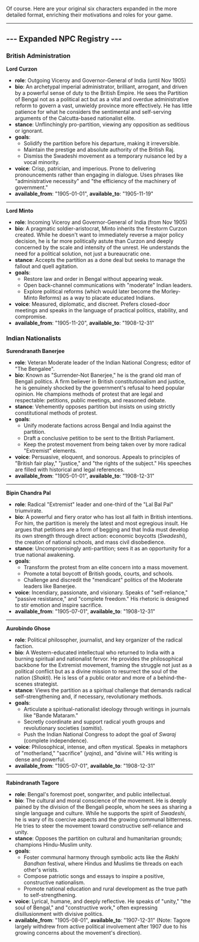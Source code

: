 Of course. Here are your original six characters expanded in the more detailed format, enriching their motivations and roles for your game.

***

## --- Expanded NPC Registry ---

### British Administration

**Lord Curzon**
* **role**: Outgoing Viceroy and Governor-General of India (until Nov 1905)
* **bio**: An archetypal imperial administrator, brilliant, arrogant, and driven by a powerful sense of duty to the British Empire. He sees the Partition of Bengal not as a political act but as a vital and overdue administrative reform to govern a vast, unwieldy province more effectively. He has little patience for what he considers the sentimental and self-serving arguments of the Calcutta-based nationalist elite.
* **stance**: Unflinchingly pro-partition, viewing any opposition as seditious or ignorant.
* **goals**:
    * Solidify the partition before his departure, making it irreversible.
    * Maintain the prestige and absolute authority of the British Raj.
    * Dismiss the Swadeshi movement as a temporary nuisance led by a vocal minority.
* **voice**: Crisp, patrician, and imperious. Prone to delivering pronouncements rather than engaging in dialogue. Uses phrases like "administrative necessity" and "the efficiency of the machinery of government."
* **available\_from**: "1905-01-01", **available\_to**: "1905-11-19"

---

**Lord Minto**
* **role**: Incoming Viceroy and Governor-General of India (from Nov 1905)
* **bio**: A pragmatic soldier-aristocrat, Minto inherits the firestorm Curzon created. While he doesn't want to immediately reverse a major policy decision, he is far more politically astute than Curzon and deeply concerned by the scale and intensity of the unrest. He understands the need for a political solution, not just a bureaucratic one.
* **stance**: Accepts the partition as a done deal but seeks to manage the fallout and quell agitation.
* **goals**:
    * Restore law and order in Bengal without appearing weak.
    * Open back-channel communications with "moderate" Indian leaders.
    * Explore political reforms (which would later become the Morley-Minto Reforms) as a way to placate educated Indians.
* **voice**: Measured, diplomatic, and discreet. Prefers closed-door meetings and speaks in the language of practical politics, stability, and compromise.
* **available\_from**: "1905-11-20", **available\_to**: "1908-12-31"

### Indian Nationalists

**Surendranath Banerjee**
* **role**: Veteran Moderate leader of the Indian National Congress; editor of "The Bengalee".
* **bio**: Known as "Surrender-Not Banerjee," he is the grand old man of Bengali politics. A firm believer in British constitutionalism and justice, he is genuinely shocked by the government's refusal to heed popular opinion. He champions methods of protest that are legal and respectable: petitions, public meetings, and reasoned debate.
* **stance**: Vehemently opposes partition but insists on using strictly constitutional methods of protest.
* **goals**:
    * Unify moderate factions across Bengal and India against the partition.
    * Draft a conclusive petition to be sent to the British Parliament.
    * Keep the protest movement from being taken over by more radical "Extremist" elements.
* **voice**: Persuasive, eloquent, and sonorous. Appeals to principles of "British fair play," "justice," and "the rights of the subject." His speeches are filled with historical and legal references.
* **available\_from**: "1905-01-01", **available\_to**: "1908-12-31"

---

**Bipin Chandra Pal**
* **role**: Radical "Extremist" leader and one-third of the "Lal Bal Pal" triumvirate.
* **bio**: A powerful and fiery orator who has lost all faith in British intentions. For him, the partition is merely the latest and most egregious insult. He argues that petitions are a form of begging and that India must develop its own strength through direct action: economic boycotts (*Swadeshi*), the creation of national schools, and mass civil disobedience.
* **stance**: Uncompromisingly anti-partition; sees it as an opportunity for a true national awakening.
* **goals**:
    * Transform the protest from an elite concern into a mass movement.
    * Promote a total boycott of British goods, courts, and schools.
    * Challenge and discredit the "mendicant" politics of the Moderate leaders like Banerjee.
* **voice**: Incendiary, passionate, and visionary. Speaks of "self-reliance," "passive resistance," and "complete freedom." His rhetoric is designed to stir emotion and inspire sacrifice.
* **available\_from**: "1905-07-01", **available\_to**: "1908-12-31"

---

**Aurobindo Ghose**
* **role**: Political philosopher, journalist, and key organizer of the radical faction.
* **bio**: A Western-educated intellectual who returned to India with a burning spiritual and nationalist fervor. He provides the philosophical backbone for the Extremist movement, framing the struggle not just as a political conflict but as a divine mission to resurrect the soul of the nation (*Shakti*). He is less of a public orator and more of a behind-the-scenes strategist.
* **stance**: Views the partition as a spiritual challenge that demands radical self-strengthening and, if necessary, revolutionary methods.
* **goals**:
    * Articulate a spiritual-nationalist ideology through writings in journals like "Bande Mataram."
    * Secretly coordinate and support radical youth groups and revolutionary societies (*samitis*).
    * Push the Indian National Congress to adopt the goal of *Swaraj* (complete independence).
* **voice**: Philosophical, intense, and often mystical. Speaks in metaphors of "motherland," "sacrifice" (*yajna*), and "divine will." His writing is dense and powerful.
* **available\_from**: "1905-07-01", **available\_to**: "1908-12-31"

---

**Rabindranath Tagore**
* **role**: Bengal's foremost poet, songwriter, and public intellectual.
* **bio**: The cultural and moral conscience of the movement. He is deeply pained by the division of the Bengali people, whom he sees as sharing a single language and culture. While he supports the spirit of *Swadeshi*, he is wary of its coercive aspects and the growing communal bitterness. He tries to steer the movement toward constructive self-reliance and unity.
* **stance**: Opposes the partition on cultural and humanitarian grounds; champions Hindu-Muslim unity.
* **goals**:
    * Foster communal harmony through symbolic acts like the *Rakhi Bandhan* festival, where Hindus and Muslims tie threads on each other's wrists.
    * Compose patriotic songs and essays to inspire a positive, constructive nationalism.
    * Promote national education and rural development as the true path to self-strengthening.
* **voice**: Lyrical, humane, and deeply reflective. He speaks of "unity," "the soul of Bengal," and "constructive work," often expressing disillusionment with divisive politics.
* **available\_from**: "1905-08-01", **available\_to**: "1907-12-31" (Note: Tagore largely withdrew from active political involvement after 1907 due to his growing concerns about the movement's direction).